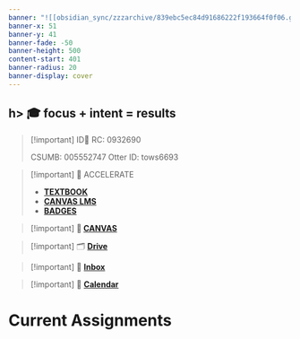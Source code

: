 ```yaml
---
banner: "![[obsidian_sync/zzzarchive/839ebc5ec84d91686222f193664f0f06.gif]]"
banner-x: 51
banner-y: 41
banner-fade: -50
banner-height: 500
content-start: 401
banner-radius: 20
banner-display: cover
---
```

h> 🎓 **focus + intent = results**
---

>[!important] ID🪪
> RC: 0932690
> 
> CSUMB: 005552747
> Otter ID: tows6693

> [!important] 📕 ACCELERATE 
> - [**TEXTBOOK**](https://tangible-holiday-de4.notion.site/160c76e7b5654d11ba10b8d6913f2fce?v=45373e527fe24641a1769bc1cbf37932)
> - [**CANVAS LMS**](https://cti-courses.instructure.com/)
> - [**BADGES**](https://badgr.com/public/issuers/_e76iEEhRxSLXt2XwHMv0w/badges)

> [!important] **🎒 [CANVAS](https://scccd.instructure.com/)**

> [!important] 🗂️ **[Drive](https://drive.google.com/drive/u/1/home)**

> [!important] 📩 **[Inbox](https://mail.google.com/mail/u/1/#inbox)**

> [!important] 📅 **[Calendar](https://calendar.google.com/calendar/u/0/r)**

# Current Assignments
